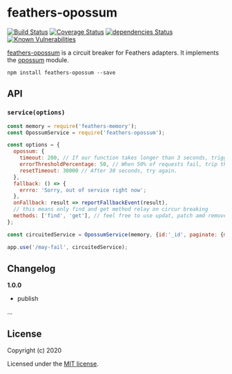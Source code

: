 # feathers-opossum

[![Build Status](https://travis-ci.org/sajov/feathers-opossum.png?branch=master)](https://travis-ci.org/sajov/feathers-opossum)
[![Coverage Status](https://coveralls.io/repos/github/sajov/feathers-opossum/badge.svg?branch=master)](https://coveralls.io/github/sajov/feathers-opossum?branch=master)
[![dependencies Status](https://david-dm.org/sajov/feathers-opossum/status.svg)](https://david-dm.org/sajov/feathers-opossum)
[![Known Vulnerabilities](https://snyk.io/test/npm/feathers-opossum/badge.svg)](https://snyk.io/test/npm/feathers-opossum)

[feathers-opossum](https://github.com/sajov/feathers-opossum) is a circuit breaker for Feathers adapters. It implements the [opossum](https://github.com/nodeshift/opossum) module.

```
npm install feathers-opossum --save
```

## API

### `service(options)`

```javascript
const memory = require('feathers-memory');
const OpossumService = require('feathers-opossum');

const options = {
  opossum: {
    timeout: 200, // If our function takes longer than 3 seconds, trigger a failure
    errorThresholdPercentage: 50, // When 50% of requests fail, trip the circuit
    resetTimeout: 30000 // After 30 seconds, try again.
  },
  fallback: () => {
    errro: 'Sorry, out of service right now';
  },
  onFallback: result => reportFallbackEvent(result),
  // this means only find and get method relay on circur breaking
  methods: ['find', 'get'], // feel free to use updat, patch amd remove
};

const circuitedService = OpossumService(memory, {id:'_id', paginate: {max:10 }, options);

app.use('/may-fail', circuitedService);
```

## Changelog

**1.0.0**

- publish

...

## License

Copyright (c) 2020

Licensed under the [MIT license](LICENSE).
